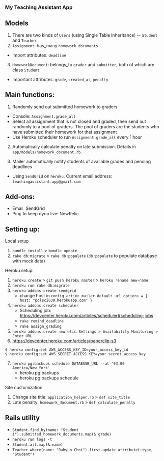 ### My Teaching Assistant App

## Models
1. There are two kinds of `Users` (using Single Table Inheritance) -- `Student` and `Teacher`
2. `Assignment`: has_many `homework_documents`
* Import attributes: `deadline`
3. `HomeworkDocument`: belongs_to `grader` and `submitter`, both of which are class `Student`
* Important attributes: `grade`, `created_at`, `penalty`

## Main functions:

1. Randomly send out submitted homework to graders
  * Console: `Assignment.grade_all`
  * Select all assignment that is not closed and graded, then send out randomly to a pool of graders. The pool of graders are the students who have submitted their homework for that assignment
  * Use Heroku scheduler to run `Assignment.grade_all` every 1 hour

2. Automatically calculate penalty on late submission. Details in `app/models/homework_document.rb`.

3. Mailer automatically notify students of available grades and pending deadlines
  * Using `SendGrid` on `heroku`. Current email address: `teachingassistant.app@gmail.com`

## Add-ons:
* Email: SendGrid
* Ping to keep dyno live: NewRelic

## Setting up:

Local setup

1. `bundle install` > `bundle update`
2. `rake db:migrate` > `rake db:populate` (`db:populate` to populate database with mock data)

Heroku setup

1. `heroku create` > `git push heroku master` > `heroku rename new-name`
2. `heroku run rake db:migrate`
3. `heroku addons:create sendgrid`
    - change host in `config.action_mailer.default_url_options = { host: "polsci630.herokuapp.com" }`
4. `heroku addons:create scheduler`
    - Scheduling job: https://devcenter.heroku.com/articles/scheduler#scheduling-jobs
    - `rake remind_deadline`
    - `rake assign_grading`
5. `heroku addons:create newrelic`. `Settings > Availability Monitoring > Enter URL`
6. https://devcenter.heroku.com/articles/paperclip-s3

```$ heroku config:set S3_BUCKET_NAME=your_bucket_name
$ heroku config:set AWS_ACCESS_KEY_ID=your_access_key_id
$ heroku config:set AWS_SECRET_ACCESS_KEY=your_secret_access_key
```

7. `heroku pg:backups schedule DATABASE_URL --at '03:00 America/New_York'`
    - heroku pg:backups
    - heroku pg:backups schedule

Site customization

1. Change site title: `application_helper.rb` > `def site_title`
2. Late penalty: `homework_document.rb` > `def calculate_penalty`

## Rails utility

- `Student.find_by(name: "Student 1").submitted_homework_documents.map(&:grade)`
- `heroku run logs -t`
- `Student.all.map(&:name)`
- `Teacher.where(name: "Dahyun Choi").first.update_attribute(:type, "Student")`